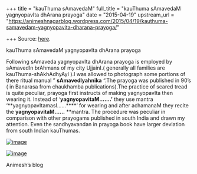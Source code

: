 +++
title = "kauThuma sAmavedaM"
full_title = "kauThuma sAmavedaM yagnyopavIta dhArana prayoga"
date = "2015-04-19"
upstream_url = "https://animeshnagarblog.wordpress.com/2015/04/19/kauthuma-samavedam-yagnyopavita-dharana-prayoga/"

+++
Source: [here](https://animeshnagarblog.wordpress.com/2015/04/19/kauthuma-samavedam-yagnyopavita-dharana-prayoga/).

kauThuma sAmavedaM yagnyopavIta dhArana prayoga

Following sAmaveda yagnyopavIta dhArana prayoga is employed by sAmavedIn
brAhmans of my city UjjainI.( generally all families are
kauThuma-shAkhAdhyAyI ).I was allowed to photograph some portions of
there ritual manual ” **sAmavedIyahnika** “.The prayoga was published in
90’s ( in Banarasa from chaukhamba publications).The practice of scared
tread is quite peculiar, prayoga first instructs of making yagnyopavIta
then wearing it. Instead of ‘**yagnyopavitaM…….’** they use mantra
‘**yagnyopavItamasI……****‘ for wearing and after achamanaM they recite
the **yagnyopavitaM……** **mantra. The procedure was peculiar in
comparison with other prayogams published in south India and drawn my
attention. Even the sandhyavandan in prayoga book have larger deviation
from south Indian kauThumas.

[![image](https://animeshnagarblog.files.wordpress.com/2015/04/wpid-img_20150420_000932.jpg?w=700 "IMG_20150420_000932.JPG")](https://animeshnagarblog.files.wordpress.com/2015/04/wpid-img_20150420_000932.jpg)

[![image](https://animeshnagarblog.files.wordpress.com/2015/04/wpid-img_20150420_001208.jpg?w=700 "IMG_20150420_001208.JPG")](https://animeshnagarblog.files.wordpress.com/2015/04/wpid-img_20150420_001208.jpg)

Animesh’s blog

